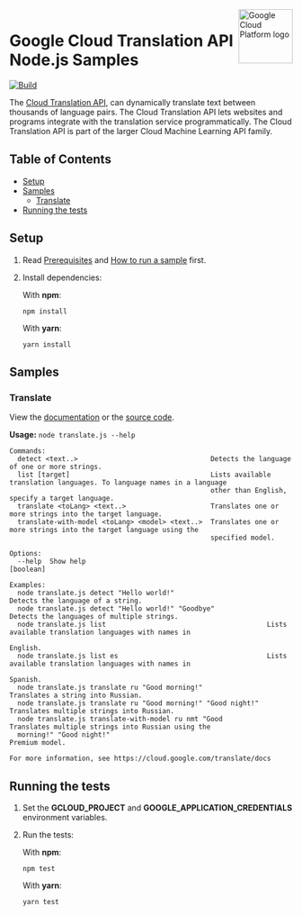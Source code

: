 <img src="https://avatars2.githubusercontent.com/u/2810941?v=3&s=96" alt="Google Cloud Platform logo" title="Google Cloud Platform" align="right" height="96" width="96"/>

# Google Cloud Translation API Node.js Samples

[![Build](https://storage.googleapis.com/cloud-docs-samples-badges/GoogleCloudPlatform/nodejs-docs-samples/nodejs-docs-samples-translate.svg)]()

The [Cloud Translation API](https://cloud.google.com/translate/docs), can dynamically translate text between thousands of language pairs. The Cloud Translation API lets websites and programs integrate with the translation service programmatically. The Cloud Translation API is part of the larger Cloud Machine Learning API family.

## Table of Contents

* [Setup](#setup)
* [Samples](#samples)
  * [Translate](#translate)
* [Running the tests](#running-the-tests)

## Setup

1.  Read [Prerequisites][prereq] and [How to run a sample][run] first.
1.  Install dependencies:

    With **npm**:

        npm install

    With **yarn**:

        yarn install

[prereq]: ../README.md#prerequisites
[run]: ../README.md#how-to-run-a-sample

## Samples

### Translate

View the [documentation][translate_0_docs] or the [source code][translate_0_code].

__Usage:__ `node translate.js --help`

```
Commands:
  detect <text..>                                 Detects the language of one or more strings.
  list [target]                                   Lists available translation languages. To language names in a language
                                                  other than English, specify a target language.
  translate <toLang> <text..>                     Translates one or more strings into the target language.
  translate-with-model <toLang> <model> <text..>  Translates one or more strings into the target language using the
                                                  specified model.

Options:
  --help  Show help                                                                                            [boolean]

Examples:
  node translate.js detect "Hello world!"                       Detects the language of a string.
  node translate.js detect "Hello world!" "Goodbye"             Detects the languages of multiple strings.
  node translate.js list                                        Lists available translation languages with names in
                                                                English.
  node translate.js list es                                     Lists available translation languages with names in
                                                                Spanish.
  node translate.js translate ru "Good morning!"                Translates a string into Russian.
  node translate.js translate ru "Good morning!" "Good night!"  Translates multiple strings into Russian.
  node translate.js translate-with-model ru nmt "Good           Translates multiple strings into Russian using the
  morning!" "Good night!"                                       Premium model.

For more information, see https://cloud.google.com/translate/docs
```

[translate_0_docs]: https://cloud.google.com/translate/docs
[translate_0_code]: translate.js

## Running the tests

1.  Set the **GCLOUD_PROJECT** and **GOOGLE_APPLICATION_CREDENTIALS** environment variables.

1.  Run the tests:

    With **npm**:

        npm test

    With **yarn**:

        yarn test
